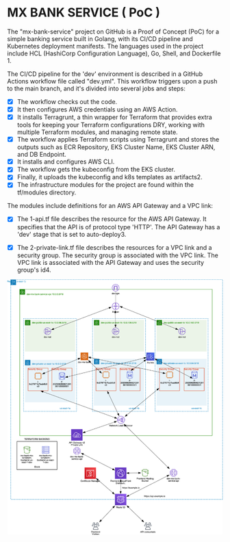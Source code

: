 # MX BANK SERVICE ( PoC )

The "mx-bank-service" project on GitHub is a Proof of Concept (PoC) for a simple banking service built in Golang, with its CI/CD pipeline and Kubernetes deployment manifests. The languages used in the project include HCL (HashiCorp Configuration Language), Go, Shell, and Dockerfile​1​.

The CI/CD pipeline for the 'dev' environment is described in a GitHub Actions workflow file called "dev.yml". This workflow triggers upon a push to the main branch, and it's divided into several jobs and steps:

- [x] The workflow checks out the code.
- [x] It then configures AWS credentials using an AWS Action.
- [x] It installs Terragrunt, a thin wrapper for Terraform that provides extra tools for keeping your Terraform configurations DRY, working with multiple Terraform modules, and managing remote state.
- [x] The workflow applies Terraform scripts using Terragrunt and stores the outputs such as ECR Repository, EKS Cluster Name, EKS Cluster ARN, and DB Endpoint.
- [x] It installs and configures AWS CLI.
- [x] The workflow gets the kubeconfig from the EKS cluster.
- [x] Finally, it uploads the kubeconfig and k8s templates as artifacts​2​.
- [x] The infrastructure modules for the project are found within the tf/modules directory. 

The modules include definitions for an AWS API Gateway and a VPC link:

- [x] The 1-api.tf file describes the resource for the AWS API Gateway. It specifies that the API is of protocol type 'HTTP'. The API Gateway has a 'dev' stage that is set to auto-deploy​3​.
- [x] The 2-private-link.tf file describes the resources for a VPC link and a security group. The security group is associated with the VPC link. The VPC link is associated with the API Gateway and uses the security group's id​4​.


![alt text](./architecture.png?raw=true)